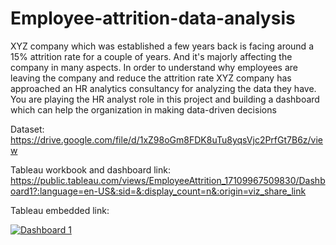 # Employee-attrition-data-analysis

XYZ company which was established a few years back is facing around a 15% attrition rate for
 a couple of years. And it's majorly affecting the company in many aspects. In order to
 understand why employees are leaving the company and reduce the attrition rate XYZ
 company has approached an HR analytics consultancy for analyzing the data they have. You
 are playing the HR analyst role in this project and building a dashboard which can help the
 organization in making data-driven decisions

 Dataset: https://drive.google.com/file/d/1xZ98oGm8FDK8uTu8yqsVjc2PrfGt7B6z/view

 Tableau workbook and dashboard link: https://public.tableau.com/views/EmployeeAttrition_17109967509830/Dashboard1?:language=en-US&:sid=&:display_count=n&:origin=viz_share_link

 Tableau embedded link: <div class='tableauPlaceholder' id='viz1712770406072' style='position: relative'><noscript><a href='#'><img alt='Dashboard 1 ' src='https:&#47;&#47;public.tableau.com&#47;static&#47;images&#47;Em&#47;EmployeeAttrition_17109967509830&#47;Dashboard1&#47;1_rss.png' style='border: none' /></a></noscript><object class='tableauViz'  style='display:none;'><param name='host_url' value='https%3A%2F%2Fpublic.tableau.com%2F' /> <param name='embed_code_version' value='3' /> <param name='site_root' value='' /><param name='name' value='EmployeeAttrition_17109967509830&#47;Dashboard1' /><param name='tabs' value='no' /><param name='toolbar' value='yes' /><param name='static_image' value='https:&#47;&#47;public.tableau.com&#47;static&#47;images&#47;Em&#47;EmployeeAttrition_17109967509830&#47;Dashboard1&#47;1.png' /> <param name='animate_transition' value='yes' /><param name='display_static_image' value='yes' /><param name='display_spinner' value='yes' /><param name='display_overlay' value='yes' /><param name='display_count' value='yes' /><param name='language' value='en-US' /></object></div>                <script type='text/javascript'>                    var divElement = document.getElementById('viz1712770406072');                    var vizElement = divElement.getElementsByTagName('object')[0];                    if ( divElement.offsetWidth > 800 ) { vizElement.style.width='100%';vizElement.style.height=(divElement.offsetWidth*0.75)+'px';} else if ( divElement.offsetWidth > 500 ) { vizElement.style.width='100%';vizElement.style.height=(divElement.offsetWidth*0.75)+'px';} else { vizElement.style.width='100%';vizElement.style.height='2277px';}                     var scriptElement = document.createElement('script');                    scriptElement.src = 'https://public.tableau.com/javascripts/api/viz_v1.js';                    vizElement.parentNode.insertBefore(scriptElement, vizElement);                </script>
